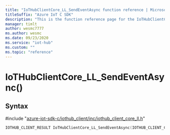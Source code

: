 ```yaml
---                             
title: "IoTHubClientCore_LL_SendEventAsync function reference | Microsoft Docs" 
titleSuffix: "Azure IoT C SDK"            
description: "This is the function reference page for the IoTHubClientCore_LL_SendEventAsync() function in the Azure IoT C SDK. This SDK is used with Azure IoT Hub and Azure IoT Hub Device Provisioning Service"            
manager: timlt                 
author: wesmc7777              
ms.author: wesmc               
ms.date: 09/23/2020                    
ms.service: "iot-hub"             
ms.custom: ""                
ms.topic: "reference"        
---                            
```


# IoTHubClientCore_LL_SendEventAsync()

## Syntax

\#include "[azure-iot-sdk-c/iothub_client/inc/iothub_client_core_ll.h](../iothub-client-core-ll-h.md)"  
```C
IOTHUB_CLIENT_RESULT IoTHubClientCore_LL_SendEventAsync(IOTHUB_CLIENT_CORE_LL_HANDLE  MU_IFCOMMA2);
```

